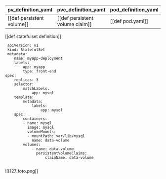 
|pv_definition_yaml | pvc_definition_yaml | pod_definition_yaml|
|-|-|-|
| [[def persistent volume]]| [[def persistent volume claim]] | [[def pod.yaml]] |

[[def statefulset definition]]

```statefulset_definition_yaml
 apiVersion: v1                                                     
 kind: StatefulSet                                       
 metadata:                                                       
	name: myapp-deployment                                          
	labels:                                                          
		app: myapp                                            
		type: front-end                                           
spec:  
	replicas: 3
	selector:
		matchLabels:
			app: mysql
	template:                                                          
		metadata:                                                                                                                                                                  
		    labels:                                                       
				app: mysql                                                                                              
	spec:                                                           
		containers:                                                     
	    - name: mysql                                
	      image: mysql
		  volumeMounts:
	      - mountPath: var/lib/mysql
	        name: data-volume
	    volumes:
		    - name: data-volume
		      persistentVolumeClaims:
			      claimName: data-volume
			
```         

![[127_foto.png]]




